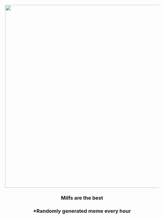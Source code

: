 <p align="center">
        <img src="https://i.redd.it/1dhpj0lfmm991.jpg" width="600" height="600">
        </p>
        <h3 align="center">Milfs are the best</h3>
        <h3 align="center">*Randomly generated meme every hour</h3>
    